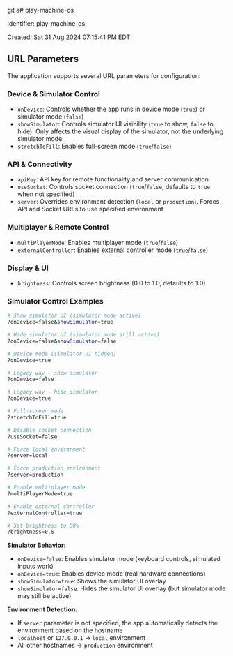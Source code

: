 git a# play-machine-os

Identifier: play-machine-os

Created: Sat 31 Aug 2024 07:15:41 PM EDT

## URL Parameters

The application supports several URL parameters for configuration:

### Device & Simulator Control

- `onDevice`: Controls whether the app runs in device mode (`true`) or simulator mode (`false`)
- `showSimulator`: Controls simulator UI visibility (`true` to show, `false` to hide). Only affects the visual display of the simulator, not the underlying simulator mode
- `stretchToFill`: Enables full-screen mode (`true`/`false`)

### API & Connectivity

- `apiKey`: API key for remote functionality and server communication
- `useSocket`: Controls socket connection (`true`/`false`, defaults to `true` when not specified)
- `server`: Overrides environment detection (`local` or `production`). Forces API and Socket URLs to use specified environment

### Multiplayer & Remote Control

- `multiPlayerMode`: Enables multiplayer mode (`true`/`false`)
- `externalController`: Enables external controller mode (`true`/`false`)

### Display & UI

- `brightness`: Controls screen brightness (0.0 to 1.0, defaults to 1.0)

### Simulator Control Examples

```bash
# Show simulator UI (simulator mode active)
?onDevice=false&showSimulator=true

# Hide simulator UI (simulator mode still active)
?onDevice=false&showSimulator=false

# Device mode (simulator UI hidden)
?onDevice=true

# Legacy way - show simulator
?onDevice=false

# Legacy way - hide simulator
?onDevice=true

# Full-screen mode
?stretchToFill=true

# Disable socket connection
?useSocket=false

# Force local environment
?server=local

# Force production environment
?server=production

# Enable multiplayer mode
?multiPlayerMode=true

# Enable external controller
?externalController=true

# Set brightness to 50%
?brightness=0.5
```

**Simulator Behavior:**

- `onDevice=false`: Enables simulator mode (keyboard controls, simulated inputs work)
- `onDevice=true`: Enables device mode (real hardware connections)
- `showSimulator=true`: Shows the simulator UI overlay
- `showSimulator=false`: Hides the simulator UI overlay (but simulator mode may still be active)

**Environment Detection:**

- If `server` parameter is not specified, the app automatically detects the environment based on the hostname
- `localhost` or `127.0.0.1` → `local` environment
- All other hostnames → `production` environment
